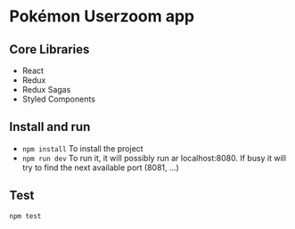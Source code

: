 #  Pokémon Userzoom app

## Core Libraries
* React
* Redux
* Redux Sagas
* Styled Components

## Install and run
* ```npm install``` To install the project
* ```npm run dev``` To run it, it will possibly run ar localhost:8080. If busy it will try to find the next available port (8081, ...)

## Test
```
npm test
```
